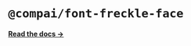 # `@compai/font-freckle-face`

[**Read the docs &rarr;**](https://components.ai/docs/typefaces/freckle-face)

